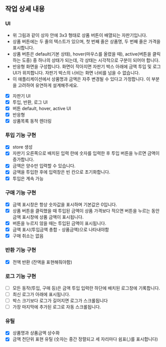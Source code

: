 ## 작업 상세 내용

### UI

- 위 그림과 같이 상자 안에 3x3 형태로 상품 버튼이 배열되는 자판기입니다.
- 상품 버튼에는 두 줄의 텍스트가 있으며, 첫 번째 줄은 상품명, 두 번째 줄은 가격을 표시합니다.
- 상품 버튼은 default(기본 상태), hover(마우스를 올렸을 때), active(버튼을 클릭하는 도중) 중 하나의 상태가 되는데, 각 상태는 시각적으로 구분이 되어야 합니다.
- 반응형 화면을 구성합니다.
  화면이 작아지면 자판기 박스 아래에 금액 투입 및 로그 UI가 위치합니다.
  자판기 박스의 너비는 화면 너비를 넘을 수 없습니다.
- 이 애플리케이션에서 상품명과 금액은 자주 변경될 수 있다고 가정합니다. 이 부분을 고려하여 유연하게 설계해주세요.

* [x] 자판기 UI
* [x] 투입, 반환, 로그 UI
* [x] 버튼 default, hover, active UI
* [x] 반응형
* [x] 상품목록 동적 렌더링

### 투입 기능 구현

- [x] store 생성
- [x] 자판기 오른쪽으로 배치된 입력 란에 숫자를 입력한 후 투입 버튼을 누르면 금액이 증가합니다.
- [x] 금액은 양수만 입력할 수 있습니다.
- [x] 금액을 투입한 후에 입력창은 빈 칸으로 초기화합니다.
- [x] 투입은 계속 가능

### 구매 기능 구현

- [x] 금액 표시창은 항상 숫자값을 표시하며 기본값은 0입니다.
- [x] 상품 버튼을 클릭했을 때 투입된 금액이 상품 가격보다 적으면 버튼을 누르는 동안 금액 표시창에 상품 금액이 표시됩니다.
- [x] 버튼을 누르지 않을 때는 투입된 금액이 표시됩니다.
- [x] 금액 표시(투입금액 총합 - 상품금액)으로 나타내야함
- [x] 구매 취소는 없음

### 반환 기능 구현

- [x] 전액 반환 (잔액을 표현해줘야함)

### 로그 기능 구현

- [ ] 모든 동작(투입, 구매 등)은 금액 투입 입력란 하단에 배치된 로그창에 기록합니다.
- [ ] 최신 로그가 아래에 표시됩니다.
- [ ] 박스 크기보다 로그가 길어지면 로그가 스크롤됩니다
- [ ] 가장 마지막에 추가된 로그로 자동 스크롤됩니다.

### 유틸

- [x] 상품명과 상품금액 상수화
- [x] 금액 천단위 표현 유틸 (숫자는 중간 정렬되고 세 자리마다 쉼표(,)를 표시합니다)
